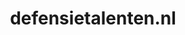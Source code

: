 ---
layout: post
title: "defensietalenten.nl"
internal_url: "/dutchgov/defensietalenten.nl.html"
subdomains_count: 4
all_subdomains_count: 4
urls_count: 3
ssl_rank: 0
http_rank: 58.333333333333
url_link: /data/defensietalenten.nl/urls.txt
all_subdomains_link: /data/defensietalenten.nl/all_subdomains.txt
subdomains_link: /data/defensietalenten.nl/subdomains.txt
categories: dutchgov
---